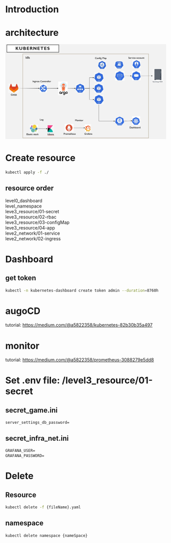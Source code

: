 # Introduction

# architecture

![architecture](./images/architecture.jpg)

# Create resource

```bash
kubectl apply -f ./
```

## resource order

level0_dashboard  
level_namespace  
leve3_resource/01-secret  
leve3_resource/02-rbac  
leve3_resource/03-configMap  
leve3_resource/04-app  
leve2_network/01-service  
leve2_network/02-ingress

# Dashboard

## get token

```bash
kubectl -n kubernetes-dashboard create token admin --duration=8760h
```

# augoCD

tutorial: https://medium.com/@a5822358/kubernetes-82b30b35a497

# monitor

tutorial: https://medium.com/@a5822358/prometheus-3088279e5dd8

# Set .env file: /level3_resource/01-secret

## secret_game.ini

```env
server_settings_db_password=
```

## secret_infra_net.ini

```env
GRAFANA_USER=
GRAFANA_PASSWORD=
```

# Delete

## Resource

```bash
kubectl delete -f {fileName}.yaml
```

## namespace

```bash
kubectl delete namespace {nameSpace}
```
